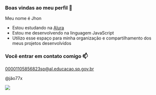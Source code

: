 ### Boas vindas ao meu perfil 💙

Meu nome é Jhon

- Estou estudando na [Alura](https://www.alura.com.br)
- Estou me desenvolvendo na linguagem JavaScript
- Utilizo esse espaço para minha organização e compartilhamento dos meus projetos desenvolvidos

### Você entrar em contato comigo 📫

00001105856823sp@al.educacao.sp.gov.br

@jão77x

![](https://media1.tenor.com/m/QuONbDVFK64AAAAd/beijando-a-camisa-renato-augusto.gif)
